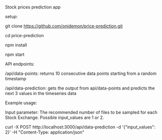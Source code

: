 Stock prices prediction app



setup:

git clone https://github.com/onidemon/price-prediction.git

cd price-prediction

npm install

npm start


API endpoints: 

/api/data-points: returns 10 consecutive data points starting from a random
timestamp

/api/data-prediction: gets the output from api/data-points and predicts the next 3 values in the timeseries data

Example usage:

Input parameter: The recommended number of files to be sampled for each Stock Exchange.
Possible input_values are 1 or 2.

curl -X POST http://localhost:3000/api/data-prediction -d '{"input_values": 2}' -H "Content-Type: application/json"

